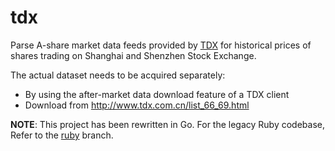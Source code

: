# tdx

Parse A-share market data feeds provided by [TDX] for historical prices
of shares trading on Shanghai and Shenzhen Stock Exchange.

The actual dataset needs to be acquired separately:

 * By using the after-market data download feature of a TDX client
 * Download from http://www.tdx.com.cn/list_66_69.html

**NOTE**: This project has been rewritten in Go. For the legacy Ruby
codebase, Refer to the [ruby] branch.

[TDX]: http://www.tdx.com.cn/
[ruby]: https://github.com/ericyan/tdx/tree/ruby
